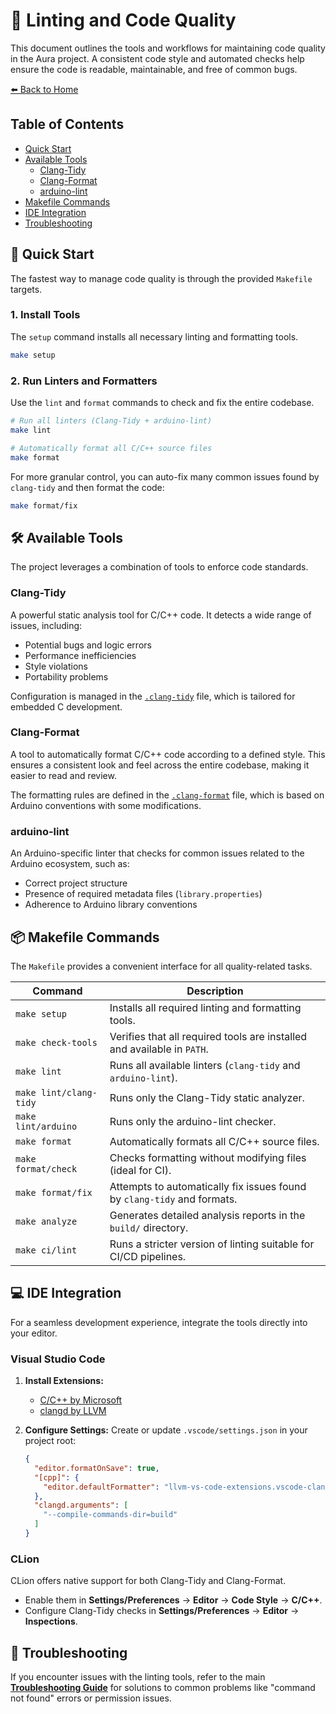 # 🧹 Linting and Code Quality

This document outlines the tools and workflows for maintaining code quality in the Aura project. A consistent code style and automated checks help ensure the code is readable, maintainable, and free of common bugs.

[⬅️ Back to Home](../README.md)

## Table of Contents

- [Quick Start](#-quick-start)
- [Available Tools](#-available-tools)
  - [Clang-Tidy](#clang-tidy)
  - [Clang-Format](#clang-format)
  - [arduino-lint](#arduino-lint)
- [Makefile Commands](#-makefile-commands)
- [IDE Integration](#-ide-integration)
- [Troubleshooting](#-troubleshooting)

## 🚀 Quick Start

The fastest way to manage code quality is through the provided `Makefile` targets.

### 1. Install Tools

The `setup` command installs all necessary linting and formatting tools.

```bash
make setup
```

### 2. Run Linters and Formatters

Use the `lint` and `format` commands to check and fix the entire codebase.

```bash
# Run all linters (Clang-Tidy + arduino-lint)
make lint

# Automatically format all C/C++ source files
make format
```

For more granular control, you can auto-fix many common issues found by `clang-tidy` and then format the code:

```bash
make format/fix
```

## 🛠️ Available Tools

The project leverages a combination of tools to enforce code standards.

### Clang-Tidy

A powerful static analysis tool for C/C++ code. It detects a wide range of issues, including:
- Potential bugs and logic errors
- Performance inefficiencies
- Style violations
- Portability problems

Configuration is managed in the [`.clang-tidy`](../.clang-tidy) file, which is tailored for embedded C development.

### Clang-Format

A tool to automatically format C/C++ code according to a defined style. This ensures a consistent look and feel across the entire codebase, making it easier to read and review.

The formatting rules are defined in the [`.clang-format`](../.clang-format) file, which is based on Arduino conventions with some modifications.

### arduino-lint

An Arduino-specific linter that checks for common issues related to the Arduino ecosystem, such as:
- Correct project structure
- Presence of required metadata files (`library.properties`)
- Adherence to Arduino library conventions

## 📦 Makefile Commands

The `Makefile` provides a convenient interface for all quality-related tasks.

| Command             | Description                                                              |
| ------------------- | ------------------------------------------------------------------------ |
| `make setup`        | Installs all required linting and formatting tools.                      |
| `make check-tools`  | Verifies that all required tools are installed and available in `PATH`.  |
| `make lint`         | Runs all available linters (`clang-tidy` and `arduino-lint`).            |
| `make lint/clang-tidy`| Runs only the Clang-Tidy static analyzer.                                |
| `make lint/arduino` | Runs only the arduino-lint checker.                                      |
| `make format`       | Automatically formats all C/C++ source files.                            |
| `make format/check` | Checks formatting without modifying files (ideal for CI).                |
| `make format/fix`   | Attempts to automatically fix issues found by `clang-tidy` and formats.  |
| `make analyze`      | Generates detailed analysis reports in the `build/` directory.           |
| `make ci/lint`      | Runs a stricter version of linting suitable for CI/CD pipelines.         |

## 💻 IDE Integration

For a seamless development experience, integrate the tools directly into your editor.

### Visual Studio Code

1.  **Install Extensions:**
    -   [C/C++ by Microsoft](https://marketplace.visualstudio.com/items?itemName=ms-vscode.cpptools)
    -   [clangd by LLVM](https://marketplace.visualstudio.com/items?itemName=llvm-vs-code-extensions.vscode-clangd)

2.  **Configure Settings:**
    Create or update `.vscode/settings.json` in your project root:
    ```json
    {
      "editor.formatOnSave": true,
      "[cpp]": {
        "editor.defaultFormatter": "llvm-vs-code-extensions.vscode-clangd"
      },
      "clangd.arguments": [
        "--compile-commands-dir=build"
      ]
    }
    ```

### CLion

CLion offers native support for both Clang-Tidy and Clang-Format.
-   Enable them in **Settings/Preferences** → **Editor** → **Code Style** → **C/C++**.
-   Configure Clang-Tidy checks in **Settings/Preferences** → **Editor** → **Inspections**.

## 🤔 Troubleshooting

If you encounter issues with the linting tools, refer to the main [**Troubleshooting Guide**](./TROUBLESHOOTING.md) for solutions to common problems like "command not found" errors or permission issues. 